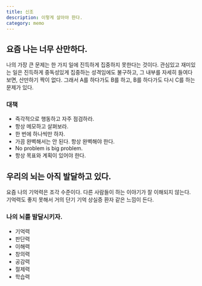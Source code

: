 ```yaml
---
title: 신조
description: 이렇게 살아야 한다. 
category: memo
---
```


요즘 나는 너무 산만하다. 
---

나의 가장 큰 문제는 한 가지 일에 진득하게 집중하지 못한다는 것이다. 
관심있고 재미있는 일은 진득하게 중독성있게 집중하는 성격임에도 불구하고, 
그 내부를 자세히 들여다보면, 산만하기 짝이 없다. 
그래서 A를 하다가도 B를 하고, B를 하다가도 다시 C를 하는 문제가 있다. 


### 대책 
- 즉각적으로 행동하고 자주 점검하라.
- 항상 메모하고 살펴보라.
- 한 번에 하나씩만 하자. 
- 가끔 완벽해서는 안 된다. 항상 완벽해야 한다.
- No problem is big problem.
- 항상 목표와 계획이 있어야 한다.


우리의 뇌는 아직 발달하고 있다.
---

요즘 나의 기억력은 조각 수준이다. 
다른 사람들이 하는 이야기가 잘 이해되지 않는다. 
기억력도 좋지 못해서 거의 단기 기억 상실증 환자 같은 느낌이 든다. 

### 나의 뇌를 발달시키자.
- 기억력
- 판단력
- 이해력
- 창의력
- 공감력
- 절제력
- 학습력
